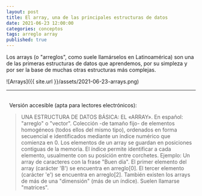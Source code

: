 ```yaml
---
layout: post
title: El array, una de las principales estructuras de datos
date: 2021-06-23 12:00:00
categories: conceptos
tags: arreglo array
published: true
---
```




Los arrays (o "arreglos", como suele llamárselos en Latinoamérica) son una de las primeras estructuras de datos que aprendemos, por su simpleza y por ser la base de muchas otras estructuras más complejas.

![Arrays]({{ site.url }}/assets/2021-06-23-arrays.png)
<hr />
<br />&nbsp;
Versión accesible (apta para lectores electrónicos):

> UNA ESTRUCTURA DE DATOS BÁSICA: EL «ARRAY». En español: "arreglo" o "vector".
> Colección -de tamaño fijo- de elementos homogéneos (todos ellos del mismo tipo), ordenados en forma secuencial e identificados mediante un índice numérico que comienza en 0.
> Los elementos de un array se guardan en posiciones contiguas de la memoria. El índice permite identificar a cada elemento, usualmente con su posición entre corchetes.
> Ejemplo:
> Un array de caracteres con la frase "Buen día".
> El primer elemento del array (carácter 'B') se encuentra en arreglo[0]. El tercer elemento (carácter 'e') se encuentra en arreglo[2].
> También existen los arrays de más de una "dimensión" (más de un índice). Suelen llamarse "matrices".
